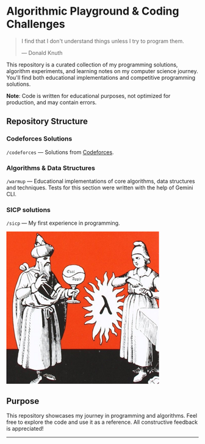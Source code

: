 # Algorithmic Playground & Coding Challenges

> I find that I don't understand things unless I try to program them.
>
> &mdash; Donald Knuth

This repository is a curated collection of my programming solutions,
algorithm experiments, and learning notes on my computer science
journey. You'll find both educational implementations and competitive
programming solutions.

**Note**: Code is written for educational purposes, not optimized for
production, and may contain errors.

## Repository Structure

### Codeforces Solutions

`/codeforces` — Solutions from [Codeforces](https://codeforces.com).

### Algorithms & Data Structures

`/warmup` — Educational implementations of core algorithms, data
structures and techniques. Tests for this section were written with
the help of Gemini CLI.

### SICP solutions

`/sicp` — My first experience in programming.

![SICP](sicp.png)

## Purpose

This repository showcases my journey in programming and
algorithms. Feel free to explore the code and use it as a
reference. All constructive feedback is appreciated!

---
